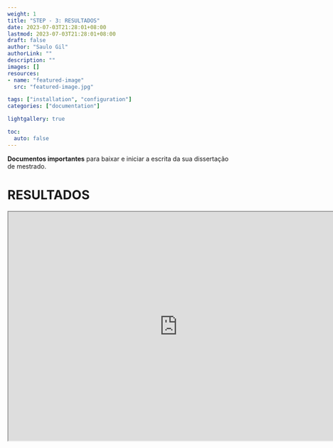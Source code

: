```yaml
---
weight: 1
title: "STEP - 3: RESULTADOS"
date: 2023-07-03T21:28:01+08:00 
lastmod: 2023-07-03T21:28:01+08:00
draft: false
author: "Saulo Gil"
authorLink: ""
description: ""
images: []
resources:
- name: "featured-image"
  src: "featured-image.jpg"

tags: ["installation", "configuration"]
categories: ["documentation"]

lightgallery: true

toc:
  auto: false
---
```


**Documentos importantes** para baixar e iniciar a escrita da sua dissertação de mestrado.

<!--more-->

# RESULTADOS 


<iframe width="760" height="515" src="https://www.youtube.com/embed/6A5EpqqDOdk" data-external= "1" > </iframe>